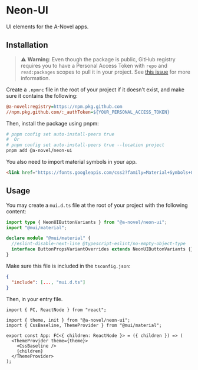 # Neon-UI

UI elements for the A-Novel apps.

## Installation

> ⚠️ **Warning**: Even though the package is public, GitHub registry requires you to have a Personal Access Token
> with `repo` and `read:packages` scopes to pull it in your project. See
> [this issue](https://github.com/orgs/community/discussions/23386#discussioncomment-3240193) for more information.

Create a `.npmrc` file in the root of your project if it doesn't exist, and make sure it contains the following:

```ini
@a-novel:registry=https://npm.pkg.github.com
//npm.pkg.github.com/:_authToken=${YOUR_PERSONAL_ACCESS_TOKEN}
```

Then, install the package using pnpm:

```bash
# pnpm config set auto-install-peers true
#  Or
# pnpm config set auto-install-peers true --location project
pnpm add @a-novel/neon-ui
```

You also need to import material symbols in your app.

```html
<link href="https://fonts.googleapis.com/css2?family=Material+Symbols+Outlined" rel="stylesheet" />
```

## Usage

You may create a `mui.d.ts` file at the root of your project with the following content:

```ts
import type { NeonUIButtonVariants } from "@a-novel/neon-ui";
import "@mui/material";

declare module "@mui/material" {
  //eslint-disable-next-line @typescript-eslint/no-empty-object-type
  interface ButtonPropsVariantOverrides extends NeonUIButtonVariants {}
}
```

Make sure this file is included in the `tsconfig.json`:

```json
{
  "include": [..., "mui.d.ts"]
}
```

Then, in your entry file.

```tsx
import { FC, ReactNode } from "react";

import { theme, init } from "@a-novel/neon-ui";
import { CssBaseline, ThemeProvider } from "@mui/material";

export const App: FC<{ children: ReactNode }> = ({ children }) => (
  <ThemeProvider theme={theme}>
    <CssBaseline />
    {children}
  </ThemeProvider>
);
```
